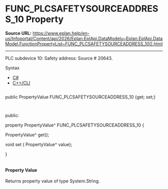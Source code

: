 # FUNC_PLCSAFETYSOURCEADDRESS_10 Property

**Source URL:** https://www.eplan.help/en-us/Infoportal/Content/api/2026/Eplan.EplApi.DataModelu~Eplan.EplApi.DataModel.FunctionPropertyList~FUNC_PLCSAFETYSOURCEADDRESS_10().html

---

PLC subdevice 10: Safety address: Source # 20643.

Syntax

- [C#](#i-syntax-CS)
- [C++/CLI](#i-syntax-CPP2005)

```
```
public PropertyValue FUNC_PLCSAFETYSOURCEADDRESS_10 {get; set;}
```
```

```
```
public:

property PropertyValue^ FUNC_PLCSAFETYSOURCEADDRESS_10 {

   PropertyValue^ get();

   void set (    PropertyValue^ value);

}
```
```

#### Property Value

Returns property value of type System.String.
